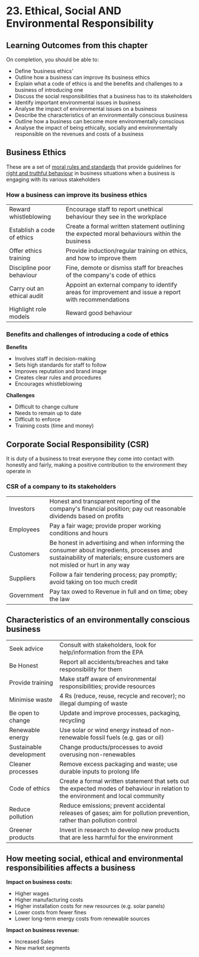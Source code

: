 # 23. Ethical, Social AND Environmental Responsibility

## Learning Outcomes from this chapter
On completion, you should be able to:

- Define ‘business ethics’
- Outline how a business can improve its business ethics
- Explain what a code of ethics is and the benefits and challenges to a business of introducing one 
- Discuss the social responsibilities that a business has to its stakeholders
- Identify important environmental issues in business
- Analyse the impact of environmental issues on a business
- Describe the characteristics of an environmentally conscious business
- Outline how a business can become more environmentally conscious
- Analyse the impact of being ethically, socially and environmentally responsible on the revenues and costs of a business

## Business Ethics
These are a set of <u>moral rules and standards</u> that provide guidelines for <u>right and truthful behaviour</u> in business situations when a business is engaging with its various stakeholders

### How a business can improve its business ethics

| | |
|-|-|
| Reward whistleblowing | Encourage staff to report unethical behaviour they see in the workplace |
| Establish a code of ethics | Create a formal written statement outlining the expected moral behaviours within the business |
| Offer ethics training | Provide induction/regular training on ethics, and how to improve them |
| Discipline poor behaviour | Fine, demote or dismiss staff for breaches of the company's code of ethics |
| Carry out an ethical audit | Appoint an external company to identify areas for improvement and issue a report with recommendations |
| Highlight role models | Reward good behaviour |

### Benefits and challenges of introducing a code of ethics

**Benefits**
- Involves staff in decision-making
- Sets high standards for staff to follow
- Improves reputation and brand image
- Creates clear rules and procedures
- Encourages whistleblowing

**Challenges**
- Difficult to change culture
- Needs to remain up to date
- Difficult to enforce
- Training costs (time and money)

## Corporate Social Responsibility (CSR)
It is duty of a business to treat everyone they come into contact with honestly and fairly, making a positive contribution to the environment they operate in

### CSR of a company to its stakeholders

| | |
|-|-|
| Investors | Honest and transparent reporting of the company's financial position; pay out reasonable dividends based on profits |
| Employees | Pay a fair wage; provide proper working conditions and hours |
| Customers | Be honest in advertising and when informing the consumer about ingredients, processes and sustainability of materials; ensure customers are not misled or hurt in any way |
| Suppliers | Follow a fair tendering process; pay promptly; avoid taking on too much credit |
| Government | Pay tax owed to Revenue in full and on time; obey the law |

## Characteristics of an environmentally conscious business

| | |
|-|-|
| Seek advice | Consult with stakeholders, look for help/information from the EPA |
| Be Honest | Report all accidents/breaches and take responsibility for them |
| Provide training | Make staff aware of environmental responsibilities; provide resources |
| Minimise waste | 4 Rs (reduce, reuse, recycle and recover); no illegal dumping of waste |
| Be open to change | Update and improve processes, packaging, recycling |
| Renewable energy | Use solar or wind energy instead of non-renewable fossil fuels (e.g. gas or oil) |
| Sustainable development | Change products/processes to avoid overusing non-renewables |
| Cleaner processes | Remove excess packaging and waste; use durable inputs to prolong life |
| Code of ethics | Create a formal written statement that sets out the expected modes of behaviour in relation to the environment and local community |
| Reduce pollution | Reduce emissions; prevent accidental releases of gases; aim for pollution prevention, rather than pollution control |
| Greener products | Invest in research to develop new products that are less harmful for the environment |

## How meeting social, ethical and environmental responsibilities affects a business
**Impact on business costs:**
- Higher wages
- Higher manufacturing costs
- Higher installation costs for new resources (e.g. solar panels)
- Lower costs from fewer fines
- Lower long-term energy costs from renewable sources

**Impact on business revenue:**
- Increased Sales
- New market segments
